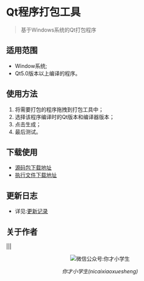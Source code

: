 # Qt程序打包工具
> 基于Windows系统的Qt打包程序

## 适用范围
* Window系统;
* Qt5.0版本以上编译的程序。

## 使用方法
1. 将需要打包的程序拖拽到打包工具中；
2. 选择该程序编译时的Qt版本和编译器版本；
3. 点击生成；
4. 最后测试。

## 下载使用
* [源码包下载地址](https://github.com/aeagean/DeployQt/archive/master.zip)
* [执行文件下载地址]()

## 更新日志
* 详见:[更新记录](https://github.com/aeagean/DeployQt/blob/master/ChangeLogs.md)

## 关于作者
|||
<p align="center">
  <img src="http://www.qtbig.com/about/index/my_qrcode.jpg" alt="微信公众号:你才小学生">
  <p align="center"><em>你才小学生(nicaixiaoxuesheng)</em></p>
</p>
